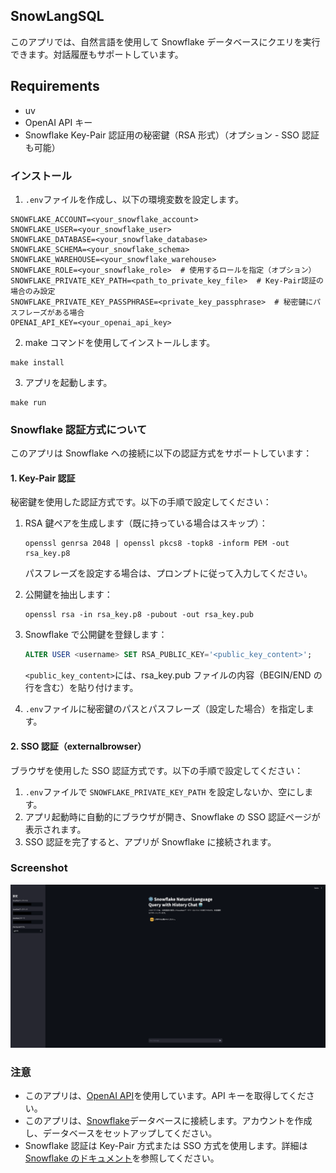 ## SnowLangSQL

このアプリでは、自然言語を使用して Snowflake データベースにクエリを実行できます。対話履歴もサポートしています。

## Requirements

- uv
- OpenAI API キー
- Snowflake Key-Pair 認証用の秘密鍵（RSA 形式）（オプション - SSO 認証も可能）

### インストール

1. `.env`ファイルを作成し、以下の環境変数を設定します。

```
SNOWFLAKE_ACCOUNT=<your_snowflake_account>
SNOWFLAKE_USER=<your_snowflake_user>
SNOWFLAKE_DATABASE=<your_snowflake_database>
SNOWFLAKE_SCHEMA=<your_snowflake_schema>
SNOWFLAKE_WAREHOUSE=<your_snowflake_warehouse>
SNOWFLAKE_ROLE=<your_snowflake_role>  # 使用するロールを指定（オプション）
SNOWFLAKE_PRIVATE_KEY_PATH=<path_to_private_key_file>  # Key-Pair認証の場合のみ設定
SNOWFLAKE_PRIVATE_KEY_PASSPHRASE=<private_key_passphrase>  # 秘密鍵にパスフレーズがある場合
OPENAI_API_KEY=<your_openai_api_key>
```

2. make コマンドを使用してインストールします。

```
make install
```

3. アプリを起動します。

```
make run
```

### Snowflake 認証方式について

このアプリは Snowflake への接続に以下の認証方式をサポートしています：

#### 1. Key-Pair 認証

秘密鍵を使用した認証方式です。以下の手順で設定してください：

1. RSA 鍵ペアを生成します（既に持っている場合はスキップ）：

   ```
   openssl genrsa 2048 | openssl pkcs8 -topk8 -inform PEM -out rsa_key.p8
   ```

   パスフレーズを設定する場合は、プロンプトに従って入力してください。

2. 公開鍵を抽出します：

   ```
   openssl rsa -in rsa_key.p8 -pubout -out rsa_key.pub
   ```

3. Snowflake で公開鍵を登録します：

   ```sql
   ALTER USER <username> SET RSA_PUBLIC_KEY='<public_key_content>';
   ```

   `<public_key_content>`には、rsa_key.pub ファイルの内容（BEGIN/END の行を含む）を貼り付けます。

4. `.env`ファイルに秘密鍵のパスとパスフレーズ（設定した場合）を指定します。

#### 2. SSO 認証（externalbrowser）

ブラウザを使用した SSO 認証方式です。以下の手順で設定してください：

1. `.env`ファイルで `SNOWFLAKE_PRIVATE_KEY_PATH` を設定しないか、空にします。
2. アプリ起動時に自動的にブラウザが開き、Snowflake の SSO 認証ページが表示されます。
3. SSO 認証を完了すると、アプリが Snowflake に接続されます。

### Screenshot

![Screenshot](imgs/demo.png)

### 注意

- このアプリは、[OpenAI API](https://beta.openai.com/signup/)を使用しています。API キーを取得してください。
- このアプリは、[Snowflake](https://www.snowflake.com/)データベースに接続します。アカウントを作成し、データベースをセットアップしてください。
- Snowflake 認証は Key-Pair 方式または SSO 方式を使用します。詳細は[Snowflake のドキュメント](https://docs.snowflake.com/en/user-guide/key-pair-auth)を参照してください。

